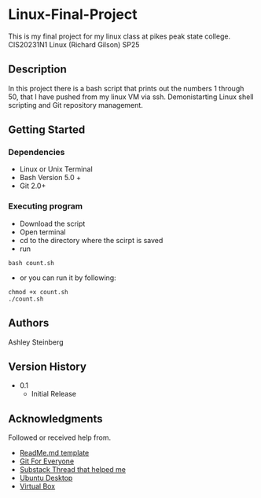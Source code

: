 # Linux-Final-Project

This is my final project for my linux class at pikes peak state college. CIS20231N1 Linux (Richard Gilson) SP25

## Description

In this project there is a bash script that prints out the numbers 1 through 50, that I have pushed from my linux VM via ssh. Demonistarting Linux shell scripting and Git repository management.

## Getting Started

### Dependencies

* Linux or Unix Terminal
* Bash Version 5.0 +
* Git 2.0+

### Executing program

* Download the script
* Open terminal
* cd to the directory where the scirpt is saved
* run
```
bash count.sh
```
* or you can run it by following:
```
chmod +x count.sh
./count.sh
```

## Authors

Ashley Steinberg

## Version History

* 0.1
    * Initial Release


## Acknowledgments

Followed or received help from.

* [ReadMe.md template](https://gist.github.com/DomPizzie/7a5ff55ffa9081f2de27c315f5018afc)
* [Git For Everyone](https://youtube.com/playlist?list=PLMQHMcNi6octV4IJTr7oAWeEBFgwu5HL8&si=nVyS8HIpbZbgDOuL)
* [Substack Thread that helped me](https://stackoverflow.com/questions/27472540/difference-between-and-in-bash)
* [Ubuntu Desktop](https://ubuntu.com/download/desktop)
* [Virtual Box](https://www.virtualbox.org/wiki/Downloads)
